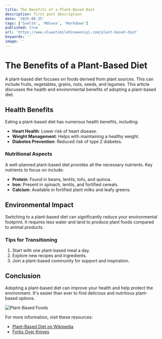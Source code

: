 ```yaml
---
title: The Benefits of a Plant-Based Diet
description: first post description
date: '2025-06-25'
tags: ['Svelte', 'Mdsvex', 'Markdown']
published: true
url: 'https://www.oluwatimilehinawoniyi.com/plant-based-diet'
keywords: ''
image: ''
---
```


# The Benefits of a Plant-Based Diet

A plant-based diet focuses on foods derived from plant sources. This can include fruits, vegetables, grains, nuts, seeds, and legumes. This article discusses the health and environmental benefits of adopting a plant-based diet.

## Health Benefits

Eating a plant-based diet has numerous health benefits, including:

- **Heart Health**: Lower risk of heart disease.
- **Weight Management**: Helps with maintaining a healthy weight.
- **Diabetes Prevention**: Reduced risk of type 2 diabetes.

### Nutritional Aspects

A well-planned plant-based diet provides all the necessary nutrients. Key nutrients to focus on include:

- **Protein**: Found in beans, lentils, tofu, and quinoa.
- **Iron**: Present in spinach, lentils, and fortified cereals.
- **Calcium**: Available in fortified plant milks and leafy greens.

## Environmental Impact

Switching to a plant-based diet can significantly reduce your environmental footprint. It requires less water and land to produce plant foods compared to animal products.

### Tips for Transitioning

1. Start with one plant-based meal a day.
2. Explore new recipes and ingredients.
3. Join a plant-based community for support and inspiration.

## Conclusion

Adopting a plant-based diet can improve your health and help protect the environment. It's easier than ever to find delicious and nutritious plant-based options.

![Plant-Based Foods](/country-dark.png)

For more information, visit these resources:

- [Plant-Based Diet on Wikipedia](https://en.wikipedia.org/wiki/Plant-based_diet)
- [Forks Over Knives](https://www.forksoverknives.com)
